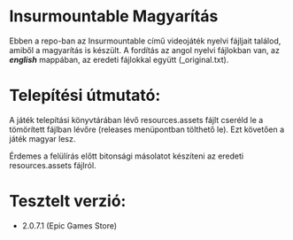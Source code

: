 # Insurmountable Magyarítás

Ebben a repo-ban az Insurmountable című videojáték nyelvi fájljait találod, amiből a magyarítás is készült. A fordítás az angol nyelvi fájlokban van, az ***english*** mappában, az eredeti fájlokkal együtt (_original.txt).

# Telepítési útmutató:

A játék telepítási könyvtárában lévő resources.assets fájlt cseréld le a tömörített fájlban lévőre (releases menüpontban tölthető le). Ezt követően a játék magyar lesz.

Érdemes a felülírás előtt bitonsági másolatot készíteni az eredeti resources.assets fájlról.

# Tesztelt verzió:
* 2.0.7.1 (Epic Games Store)
